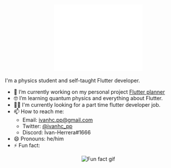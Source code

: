 <p align="center">
    <img alt="Ivan's Welcome Message" src="welcome_message.gif">
</p>

I'm a physics student and self-taught Flutter developer.

-  🔭 I’m currently working on my personal project [Flutter planner](https://github.com/IvanHerreraCasas/flutter_planner)
- 🤓 I’m learning quantum physics and everything about Flutter.
- 🧑‍💻 I'm currently looking for a part time flutter developer job.
- 📫 How to reach me:
  - Email: ivanhc.pp@gmail.com
  - Twitter: [@ivanhc_pp](https://twitter.com/ivanhc_pp)
  - Discord: Ivan-Herrera#1666
- 😄 Pronouns: he/him
- ⚡ Fun fact: 
<p align="center">
    <img alt="Fun fact gif" src="fun_fact.gif">
</p>
